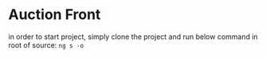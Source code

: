 # Auction Front
in order to start project, simply clone the project and run below command in root of source:
`ng s -o`
